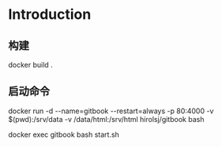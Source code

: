 # Introduction

## 构建
docker build .


## 启动命令

docker run -d --name=gitbook --restart=always -p 80:4000 -v $(pwd):/srv/data -v /data/html:/srv/html hirolsj/gitbook bash



docker exec gitbook bash start.sh
